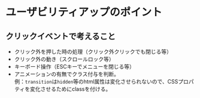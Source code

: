 # ユーザビリティアップのポイント

## クリックイベントで考えること
- クリック外を押した時の処理（クリック外クリックでも閉じる等）
- クリック外の動き（スクロールロック等）
- キーボード操作（ESCキーでメニューを閉じる等）
- アニメーションの有無でクラス付与を判断。  
例：`transition`は`hidden`等のhtml属性は変化させられないので、CSSプロパティを変化させるためにclassを付ける。